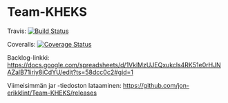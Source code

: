# Team-KHEKS

Travis:
[![Build Status](https://travis-ci.org/jon-erikklint/Team-KHEKS.svg?branch=master)](https://travis-ci.org/jon-erikklint/Team-KHEKS)

Coveralls:
[![Coverage Status](https://coveralls.io/repos/github/jon-erikklint/Team-KHEKS/badge.svg?branch=master)](https://coveralls.io/github/jon-erikklint/Team-KHEKS?branch=master)

Backlog-linkki:
https://docs.google.com/spreadsheets/d/1VklMzUJEQxukcls4RK51e0rHJNAZalB71iriy8iCdYU/edit?ts=58dcc0c2#gid=1

Viimeisimmän jar -tiedoston lataaminen:
https://github.com/jon-erikklint/Team-KHEKS/releases

